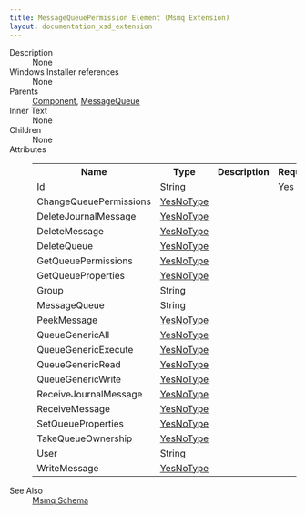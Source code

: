```yaml
---
title: MessageQueuePermission Element (Msmq Extension)
layout: documentation_xsd_extension
---
```

<dl>
  <dt>Description</dt>
  <dd>None</dd>
  <dt>Windows Installer references</dt>
  <dd>None</dd>
  <dt>Parents</dt>
  <dd>
    <a href="../wix/component">Component</a>, <a href="../msmq/messagequeue" class="extension">MessageQueue</a></dd>
  <dt>Inner Text</dt>
  <dd>None</dd>
  <dt>Children</dt>
  <dd>None</dd>
  <dt>Attributes</dt>
  <dd>
    <table cellspacing="0" cellpadding="0" class="schema">
      <tr>
        <th width="15%">Name</th>
        <th width="15%">Type</th>
        <th width="65%">Description</th>
        <th width="15%">Required</th>
      </tr>
      <tr>
        <td>Id</td>
        <td>String</td>
        <td>&nbsp;</td>
        <td>Yes</td>
      </tr>
      <tr>
        <td>ChangeQueuePermissions</td>
        <td><a href="../msmq/simple_type_yesnotype">YesNoType</a></td>
        <td>&nbsp;</td>
        <td>&nbsp;</td>
      </tr>
      <tr>
        <td>DeleteJournalMessage</td>
        <td><a href="../msmq/simple_type_yesnotype">YesNoType</a></td>
        <td>&nbsp;</td>
        <td>&nbsp;</td>
      </tr>
      <tr>
        <td>DeleteMessage</td>
        <td><a href="../msmq/simple_type_yesnotype">YesNoType</a></td>
        <td>&nbsp;</td>
        <td>&nbsp;</td>
      </tr>
      <tr>
        <td>DeleteQueue</td>
        <td><a href="../msmq/simple_type_yesnotype">YesNoType</a></td>
        <td>&nbsp;</td>
        <td>&nbsp;</td>
      </tr>
      <tr>
        <td>GetQueuePermissions</td>
        <td><a href="../msmq/simple_type_yesnotype">YesNoType</a></td>
        <td>&nbsp;</td>
        <td>&nbsp;</td>
      </tr>
      <tr>
        <td>GetQueueProperties</td>
        <td><a href="../msmq/simple_type_yesnotype">YesNoType</a></td>
        <td>&nbsp;</td>
        <td>&nbsp;</td>
      </tr>
      <tr>
        <td>Group</td>
        <td>String</td>
        <td>&nbsp;</td>
        <td>&nbsp;</td>
      </tr>
      <tr>
        <td>MessageQueue</td>
        <td>String</td>
        <td>&nbsp;</td>
        <td>&nbsp;</td>
      </tr>
      <tr>
        <td>PeekMessage</td>
        <td><a href="../msmq/simple_type_yesnotype">YesNoType</a></td>
        <td>&nbsp;</td>
        <td>&nbsp;</td>
      </tr>
      <tr>
        <td>QueueGenericAll</td>
        <td><a href="../msmq/simple_type_yesnotype">YesNoType</a></td>
        <td>&nbsp;</td>
        <td>&nbsp;</td>
      </tr>
      <tr>
        <td>QueueGenericExecute</td>
        <td><a href="../msmq/simple_type_yesnotype">YesNoType</a></td>
        <td>&nbsp;</td>
        <td>&nbsp;</td>
      </tr>
      <tr>
        <td>QueueGenericRead</td>
        <td><a href="../msmq/simple_type_yesnotype">YesNoType</a></td>
        <td>&nbsp;</td>
        <td>&nbsp;</td>
      </tr>
      <tr>
        <td>QueueGenericWrite</td>
        <td><a href="../msmq/simple_type_yesnotype">YesNoType</a></td>
        <td>&nbsp;</td>
        <td>&nbsp;</td>
      </tr>
      <tr>
        <td>ReceiveJournalMessage</td>
        <td><a href="../msmq/simple_type_yesnotype">YesNoType</a></td>
        <td>&nbsp;</td>
        <td>&nbsp;</td>
      </tr>
      <tr>
        <td>ReceiveMessage</td>
        <td><a href="../msmq/simple_type_yesnotype">YesNoType</a></td>
        <td>&nbsp;</td>
        <td>&nbsp;</td>
      </tr>
      <tr>
        <td>SetQueueProperties</td>
        <td><a href="../msmq/simple_type_yesnotype">YesNoType</a></td>
        <td>&nbsp;</td>
        <td>&nbsp;</td>
      </tr>
      <tr>
        <td>TakeQueueOwnership</td>
        <td><a href="../msmq/simple_type_yesnotype">YesNoType</a></td>
        <td>&nbsp;</td>
        <td>&nbsp;</td>
      </tr>
      <tr>
        <td>User</td>
        <td>String</td>
        <td>&nbsp;</td>
        <td>&nbsp;</td>
      </tr>
      <tr>
        <td>WriteMessage</td>
        <td><a href="../msmq/simple_type_yesnotype">YesNoType</a></td>
        <td>&nbsp;</td>
        <td>&nbsp;</td>
      </tr>
    </table>
  </dd>
  <dt>See Also</dt>
  <dd>
    <a href="../msmq">Msmq Schema</a>
  </dd>
</dl>
